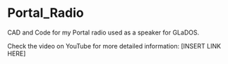 # Portal_Radio
CAD and Code for my Portal radio used as a speaker for GLaDOS.

Check the video on YouTube for more detailed information: [INSERT LINK HERE]
